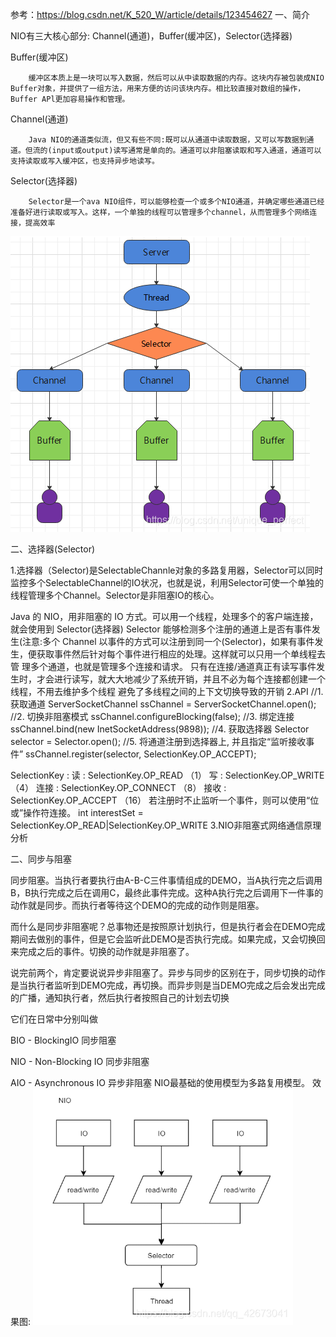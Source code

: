 参考：https://blog.csdn.net/K_520_W/article/details/123454627
一、简介


NIO有三大核心部分: Channel(通道)，Buffer(缓冲区)，Selector(选择器)

Buffer(缓冲区)

        缓冲区本质上是一块可以写入数据，然后可以从中读取数据的内存。这块内存被包装成NIO Buffer对象，并提供了一组方法，用来方便的访问该块内存。相比较直接对数组的操作，Buffer APl更加容易操作和管理。

Channel(通道)

        Java NIO的通道类似流，但又有些不同:既可以从通道中读取数据，又可以写数据到通道。但流的(input或output)读写通常是单向的。通道可以非阻塞读取和写入通道，通道可以支持读取或写入缓冲区，也支持异步地读写。

Selector(选择器)

        Selector是一个ava NIO组件，可以能够检查一个或多个NIO通道，并确定哪些通道已经准备好进行读取或写入。这样，一个单独的线程可以管理多个channel，从而管理多个网络连接，提高效率

![Image text](./1.png)

二、选择器(Selector)

1.选择器（Selector)是SelectableChannle对象的多路复用器，Selector可以同时监控多个SelectableChannel的IO状况，也就是说，利用Selector可使一个单独的线程管理多个Channel。Selector是非阻塞IO的核心。

Java 的 NIO，用非阻塞的 IO 方式。可以用一个线程，处理多个的客户端连接，就会使用到 Selector(选择器)
Selector 能够检测多个注册的通道上是否有事件发生(注意:多个 Channel 以事件的方式可以注册到同一个(Selector)，如果有事件发生，便获取事件然后针对每个事件进行相应的处理。这样就可以只用一个单线程去管
理多个通道，也就是管理多个连接和请求。
只有在连接/通道真正有读写事件发生时，才会进行读写，就大大地减少了系统开销，并且不必为每个连接都创建一个线程，不用去维护多个线程
避免了多线程之间的上下文切换导致的开销
2.API
//1. 获取通道
ServerSocketChannel ssChannel = ServerSocketChannel.open();
//2. 切换非阻塞模式
ssChannel.configureBlocking(false);
//3. 绑定连接
ssChannel.bind(new InetSocketAddress(9898));
//4. 获取选择器
Selector selector = Selector.open();
//5. 将通道注册到选择器上, 并且指定“监听接收事件”
ssChannel.register(selector, SelectionKey.OP_ACCEPT);

SelectionKey :
读 : SelectionKey.OP_READ （1）
写 : SelectionKey.OP_WRITE （4）
连接 : SelectionKey.OP_CONNECT （8）
接收 : SelectionKey.OP_ACCEPT （16）
若注册时不止监听一个事件，则可以使用“位或”操作符连接。
int interestSet = SelectionKey.OP_READ|SelectionKey.OP_WRITE
3.NIO非阻塞式网络通信原理分析

二、同步与阻塞

同步阻塞。当执行者要执行由A-B-C三件事情组成的DEMO，当A执行完之后调用B，B执行完成之后在调用C，最终此事件完成。这种A执行完之后调用下一件事的动作就是同步。而执行者等待这个DEMO的完成的动作则是阻塞。

而什么是同步非阻塞呢？总事物还是按照原计划执行，但是执行者会在DEMO完成期间去做别的事件，但是它会监听此DEMO是否执行完成。如果完成，又会切换回来完成之后的事件。切换的动作就是非阻塞了。

说完前两个，肯定要说说异步非阻塞了。异步与同步的区别在于，同步切换的动作是当执行者监听到DEMO完成，再切换。而异步则是当DEMO完成之后会发出完成的广播，通知执行者，然后执行者按照自己的计划去切换

它们在日常中分别叫做

BIO - BlockingIO 同步阻塞

NIO - Non-Blocking IO 同步非阻塞

AIO - Asynchronous IO 异步非阻塞
NIO最基础的使用模型为多路复用模型。
效果图:
![Image text](./2.png)

